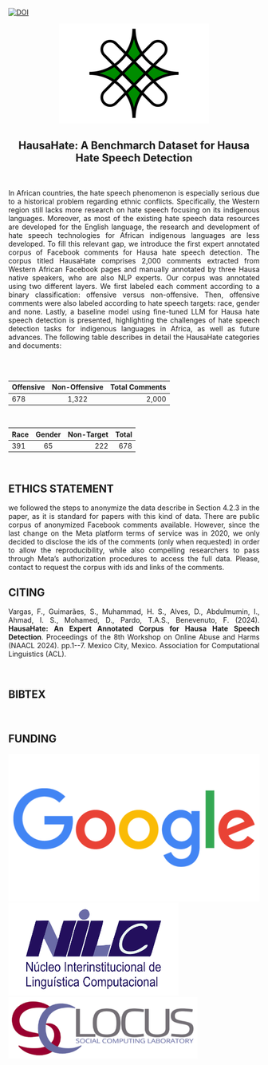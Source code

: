 [![DOI](https://zenodo.org/badge/396994570.svg)](https://zenodo.org/doi/10.5281/zenodo.7787172)

<div align="center">
 
![SSC-logo-300x171](https://github.com/franciellevargas/franciellevargas.github.io/blob/78f2b1c9b38d136fdf2027da1642e305ce611385/img/hausa-sig.png)

</div>
<h2 align="center"> 
 HausaHate: A Benchmarch Dataset for Hausa Hate Speech Detection
</h2>  

</br>
<p align="justify">In African countries, the hate speech phenomenon is especially serious due to a historical problem regarding ethnic conflicts. Specifically, the Western region still lacks more research on hate speech focusing on its indigenous languages. Moreover, as most of the existing hate speech data resources are developed for the English language, the research and development of hate speech technologies for African indigenous languages are less developed. To fill this relevant gap, we introduce the first expert annotated corpus of Facebook comments for Hausa hate speech detection. The corpus titled HausaHate comprises 2,000 comments extracted from Western African Facebook pages and manually annotated by three Hausa native speakers, who are also NLP experts. Our corpus was annotated using two different layers. We first labeled each comment according to a binary classification: offensive versus non-offensive. Then, offensive comments were also labeled according to hate speech targets: race, gender and none. Lastly, a baseline model using fine-tuned LLM for Hausa hate speech detection is presented, highlighting the challenges of hate speech detection tasks for indigenous languages in Africa, as well as future advances. The following table describes in detail the HausaHate categories and documents: </p>
</br>

</br>
<div align="center">

| Offensive| Non-Offensive | Total Comments  | 
| :---     | :---:        |   ---:  |               
| 678      | 1,322        | 2,000  |

</div>
</br>

<div align="center">

| Race | Gender | Non-Target | Total | 
| :--- | :---:  |   ---:     |  ---: |               
| 391  | 65     | 222        | 678   |

</div>
</br>

<h2 align="left"> ETHICS STATEMENT </h2>
<p align="justify">
we followed the steps to anonymize the data describe in Section 4.2.3 in the paper, as it is standard for papers with this kind of data. There are public corpus of anonymized Facebook comments available. However, since the last change on the Meta platform terms of service was in 2020, we only decided to disclose the ids of the comments (only when requested) in order to allow the reproducibility, while also compelling researchers to pass through Meta’s authorization procedures to access the full data. Please, contact <a href=francielleavargas@usp.br></a> to request the corpus with ids and links of the comments. 
</p>

<h2 align="left"> CITING </h2>
<p align="justify">
Vargas, F., Guimarães, S., Muhammad, H. S., Alves, D., Abdulmumin, I., Ahmad, I. S., Mohamed, D., Pardo, T.A.S., Benevenuto, F. (2024). <b>HausaHate: An Expert Annotated Corpus for Hausa Hate Speech Detection</b>. Proceedings of the 8th Workshop on Online Abuse and Harms (NAACL 2024). pp.1--7. Mexico City, Mexico. Association for Computational Linguistics (ACL). 
</p>

<br>

<h2 align="left"> BIBTEX </h2>
<p align="justify">
 </p> 
<br>


<h2 align="left"> FUNDING </h2>

![SSC-logo-300x171](https://github.com/franciellevargas/franciellevargas.github.io/blob/38268e9e159641a4361a00fe165e6d5d4d76a2d0/img/google-logo.png)
![SSC-logo-300x171](https://github.com/franciellevargas/franciellevargas.github.io/blob/72a4ba54df8b6ca0aae86937abf86c881eafbc22/img/nilc-logo-menor-final.png)
![SSC-logo-300x171](https://github.com/franciellevargas/franciellevargas.github.io/blob/8f353e83a7cd62aa435fb04e57be4afdafc1b43e/img/locus_media.png)



</br>









